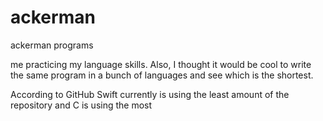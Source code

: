 # ackerman
ackerman programs

me practicing my language skills. Also, I thought it would be cool to write the same program in a bunch of languages and see which is the shortest. 

According to GitHub Swift currently is using the least amount of the repository and C is using the most

